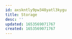 ```yaml
---
id: axskntly9pw348yatl3kygu
title: Storage
desc: ''
updated: 1653569071767
created: 1653569071767
---
```


